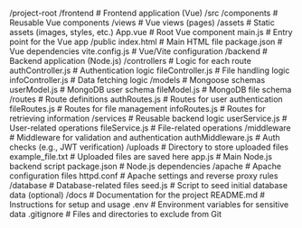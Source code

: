 /project-root
  /frontend                 # Frontend application (Vue)
    /src
      /components           # Reusable Vue components
      /views                # Vue views (pages)
      /assets               # Static assets (images, styles, etc.)
      App.vue               # Root Vue component
      main.js               # Entry point for the Vue app
    /public
      index.html            # Main HTML file
    package.json            # Vue dependencies
    vite.config.js          # Vue/Vite configuration
  /backend                  # Backend application (Node.js)
    /controllers            # Logic for each route
      authController.js     # Authentication logic
      fileController.js     # File handling logic
      infoController.js     # Data fetching logic
    /models                 # Mongoose schemas
      userModel.js          # MongoDB user schema
      fileModel.js          # MongoDB file schema
    /routes                 # Route definitions
      authRoutes.js         # Routes for user authentication
      fileRoutes.js         # Routes for file management
      infoRoutes.js         # Routes for retrieving information
    /services               # Reusable backend logic
      userService.js        # User-related operations
      fileService.js        # File-related operations
    /middleware             # Middleware for validation and authentication
      authMiddleware.js     # Auth checks (e.g., JWT verification)
    /uploads                # Directory to store uploaded files
      example_file.txt      # Uploaded files are saved here
    app.js                  # Main Node.js backend script
    package.json            # Node.js dependencies
  /apache                   # Apache configuration files
    httpd.conf              # Apache settings and reverse proxy rules
  /database                 # Database-related files
    seed.js                 # Script to seed initial database data (optional)
  /docs                     # Documentation for the project
    README.md               # Instructions for setup and usage
  .env                      # Environment variables for sensitive data
  .gitignore                # Files and directories to exclude from Git
